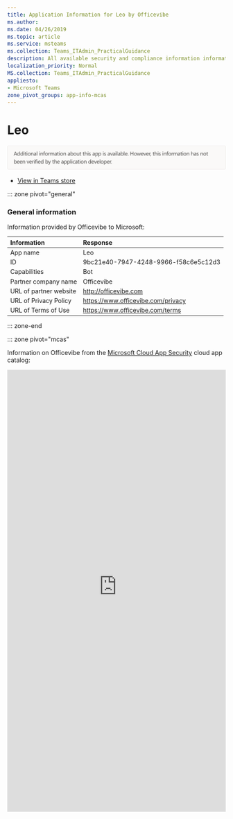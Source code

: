 ```yaml
---
title: Application Information for Leo by Officevibe
ms.author: 
ms.date: 04/26/2019
ms.topic: article
ms.service: msteams
ms.collection: Teams_ITAdmin_PracticalGuidance
description: All available security and compliance information information for Leo, its data handling policies, its Microsoft Cloud App Security app catalog information, and security/compliance information in the CSA STAR registry.
localization_priority: Normal
MS.collection: Teams_ITAdmin_PracticalGuidance
appliesto:
- Microsoft Teams
zone_pivot_groups: app-info-mcas
---
```

# Leo


<img alt="Non-attested image" src="./images/unattested.png" width="650"/>

* <a href="https://teams.microsoft.com/l/app/9bc21e40-7947-4248-9966-f58c6e5c12d3" target="_blank">View in Teams store</a>

::: zone pivot="general"

### General information

Information provided by Officevibe to Microsoft:

| **Information** | **Response** |
|:----------------|:-------------|
| App name | Leo |
| ID | 9bc21e40-7947-4248-9966-f58c6e5c12d3 |
| Capabilities | Bot |
| Partner company name | Officevibe |
| URL of partner website | <http://officevibe.com> |
| URL of Privacy Policy | <https://www.officevibe.com/privacy> |
| URL of Terms of Use | <https://www.officevibe.com/terms> |

::: zone-end


::: zone pivot="mcas"

Information on Officevibe from the [Microsoft Cloud App Security](https://www.microsoft.com/en-us/enterprise-mobility-security/cloud-app-security) cloud app catalog:

<iframe height='1020' title='Microsoft Cloud App Security Information' src='https://3ca685143b5b46b4b0e5266dadf2e97c.codepen.website/#/dashboard/35160' frameborder='no'  style='width: 100%;'>

<a href="https://3ca685143b5b46b4b0e5266dadf2e97c.codepen.website/#/dashboard/35160" target="_blank">View in a new tab</a>

::: zone-end

